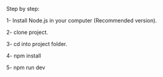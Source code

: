 Step by step:

1- Install Node.js in your computer (Recommended version).

2- clone project.

3- cd into project folder.

4- npm install

5- npm run dev